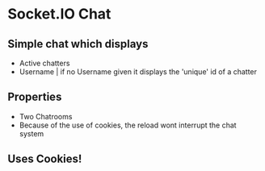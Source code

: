 # Socket.IO Chat

## Simple chat which displays
* Active chatters
* Username | if no Username given it displays the 'unique' id of a chatter

## Properties

* Two Chatrooms
* Because of the use of cookies, the reload wont interrupt the chat system

## Uses Cookies!